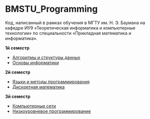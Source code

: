 # BMSTU_Programming

Код, написанный в рамках обучения в  МГТУ им. Н. Э. Баумана на кафедре ИУ9 «Теоретическая информатика и компьютерные технологии» по специальности «Прикладная математика и информатика».

**1й семестр**
- [Алгоритмы и структуры данных](https://github.com/sofia-grigoreva/BMSTU_Programming/tree/main/Algorithms-and-data-structures)
- [Основы информатики](https://github.com/sofia-grigoreva/BMSTU_Programming/tree/main/Basics-of-computer-science)

**2й семестр**
- [Языки и методы программирования](https://github.com/sofia-grigoreva/BMSTU_Programming/tree/main/Programming-languages-and-methods)
- [Дискретная математика](https://github.com/sofia-grigoreva/BMSTU_Programming/tree/main/Discrete-math)

**3й семестр**
- [Компьютерные сети](https://github.com/sofia-grigoreva/BMSTU_Programming/tree/main/Computer-networks)
- [Низкоуровневое программирование](https://github.com/sofia-grigoreva/BMSTU_Programming/tree/main/Low-level-programming)
